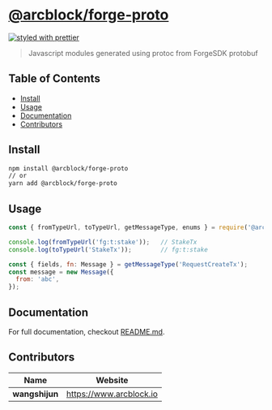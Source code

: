 # [**@arcblock/forge-proto**](https://github.com/arcblock/forge-js/packages/forge-proto)

[![styled with prettier](https://img.shields.io/badge/styled_with-prettier-ff69b4.svg)](https://github.com/prettier/prettier)

> Javascript modules generated using protoc from ForgeSDK protobuf


## Table of Contents

* [Install](#install)
* [Usage](#usage)
* [Documentation](#documentation)
* [Contributors](#contributors)


## Install

```sh
npm install @arcblock/forge-proto
// or
yarn add @arcblock/forge-proto
```


## Usage

```js
const { fromTypeUrl, toTypeUrl, getMessageType, enums } = require('@arcblock/forge-proto');

console.log(fromTypeUrl('fg:t:stake'));   // StakeTx
console.log(toTypeUrl('StakeTx'));        // fg:t:stake

const { fields, fn: Message } = getMessageType('RequestCreateTx');
const message = new Message({
  from: 'abc',
});
```


## Documentation

For full documentation, checkout [README.md](./docs/README.md).


## Contributors

| Name           | Website                   |
| -------------- | ------------------------- |
| **wangshijun** | <https://www.arcblock.io> |

